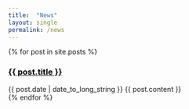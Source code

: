 ```yaml
---
title:  "News"
layout: single
permalink: /news
---
```


{% for post in site.posts %}
  <article>
    <h3><a style="color: black" href="{{ post.url }}" >{{ post.title }} </a></h3>
    <time datetime="{{ post.date | date: "%Y-%m-%d" }}">{{ post.date | date_to_long_string }}</time>
    {{ post.content }}
  </article>
{% endfor %} 
